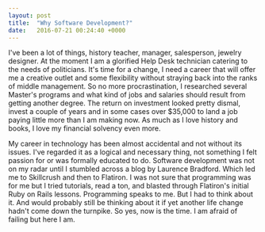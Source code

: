```yaml
---
layout: post
title:  "Why Software Development?"
date:   2016-07-21 00:24:40 +0000
---
```



I've been a lot of things, history teacher, manager, salesperson, jewelry designer. At the moment I am a glorified Help Desk technician catering to the needs of politicians. It's time for a change, I need a career that will offer me a creative outlet and some flexibility without straying back into the ranks of middle management. So no more procrastination, I researched several Master's programs and what kind of jobs and salaries should result from getting another degree. The return on investment looked pretty dismal, invest a couple of years and in some cases over $35,000 to land a job paying little more than I am making now. As much as I love history and books, I love my financial solvency even more. 

My career in technology has been almost accidental and not without its issues. I've regarded it as a logical and necessary thing, not something I felt passion for or was formally educated to do. Software development was not on my radar until I stumbled across a blog by Laurence Bradford. Which led me to Skillcrush and then to Flatiron. I was not sure that programming was for me but I tried tutorials, read a ton, and blasted through Flatiron's initial Ruby on Rails lessons. Programming speaks to me. But I had to think about it. And would probably still be thinking about it if yet another life change hadn't come down the turnpike. So yes, now is the time. I am afraid of failing but here I am. 






